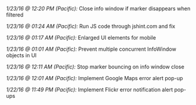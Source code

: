 *1/23/16 @ 12:20 PM (Pacific):* Close info window if marker disappears when filtered

*1/23/16 @ 01:24 AM (Pacific):* Run JS code through jshint.com and fix

*1/23/16 @ 01:17 AM (Pacific):* Enlarged UI elements for mobile

*1/23/16 @ 01:01 AM (Pacific):* Prevent multiple concurrent InfoWindow objects in UI

*1/23/16 @ 12:11 AM (Pacific):* Stop marker bouncing on info window close

*1/23/16 @ 12:01 AM (Pacific):* Implement Google Maps error alert pop-up

*1/22/16 @ 11:49 PM (Pacific):* Implement Flickr error notification alert pop-ups
